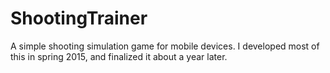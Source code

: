 # ShootingTrainer
A simple shooting simulation game for mobile devices.
I developed most of this in spring 2015, and finalized it about a year later.
